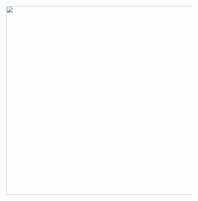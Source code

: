 <div align="center">
  <a href="https://wiki.saihex.com/wiki/Iskyverse">
    <img width="512" src="https://img.saihex.com/wiki_exclusive/Iskyverse/IskyverseLogo.svg">
  </a>
</div>
